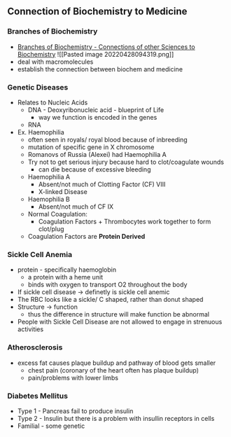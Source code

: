 ## Connection of Biochemistry to Medicine
### Branches of Biochemistry
- [Branches of Biochemistry - Connections of other Sciences to Biochemistry](https://collegedunia.com/exams/biochemistry-definition-scope-importance-and-branches-chemistry-articleid-2066#branches)
![[Pasted image 20220428094319.png]]
- deal with macromolecules 
- establish the connection between biochem and medicine

### Genetic Diseases
- Relates to Nucleic Acids 
	- DNA - Deoxyribonucleic acid - blueprint of Life
		- way we function is encoded in the genes
	- RNA 
- Ex. Haemophilia
	- often seen in royals/ royal blood because of inbreeding
	- mutation of specific gene in X chromosome
	- Romanovs of Russia (Alexei) had Haemophilia A
	- Try not to get serious injury because hard to clot/coagulate wounds
		- can die because of excessive bleeding
	- Haemophilia A 
		- Absent/not much of Clotting Factor (CF) VIII 
		- X-linked Disease
	- Haemophilia B
		- Absent/not much of CF IX
	- Normal Coagulation:
		- Coagulation Factors + Thrombocytes work together to form clot/plug
	- Coagulation Factors are **Protein Derived**

### Sickle Cell Anemia
- protein - specifically haemoglobin
	- a protein with a heme unit
	- binds with oxygen to transport O2 throughout the body
- If sickle cell disease -> definetly is sickle cell anemic
- The RBC looks like a sickle/ C shaped, rather than donut shaped
- Structure -> function
	- thus the difference in structure will make function be abnormal
- People with Sickle Cell Disease are not allowed to engage in strenuous activities

### Atherosclerosis
- excess fat causes plaque buildup and pathway of blood gets smaller
	- chest pain (coronary of the heart often has plaque buildup)
	- pain/problems with lower limbs

### Diabetes Mellitus
- Type 1 - Pancreas fail to produce insulin
- Type 2 - Insulin but there is a problem with insullin receptors in cells
- Familial - some genetic
